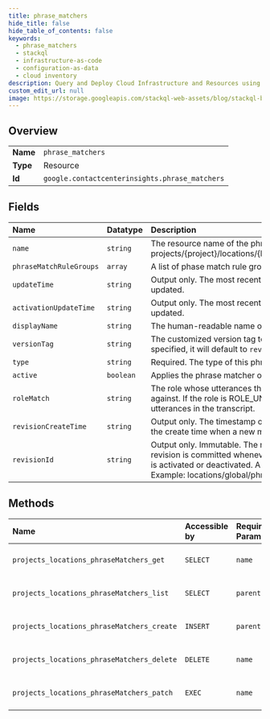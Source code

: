 ```yaml
---
title: phrase_matchers
hide_title: false
hide_table_of_contents: false
keywords:
  - phrase_matchers
  - stackql
  - infrastructure-as-code
  - configuration-as-data
  - cloud inventory
description: Query and Deploy Cloud Infrastructure and Resources using SQL
custom_edit_url: null
image: https://storage.googleapis.com/stackql-web-assets/blog/stackql-blog-post-featured-image.png
---
```

  
    

## Overview
<table><tbody>
<tr><td><b>Name</b></td><td><code>phrase_matchers</code></td></tr>
<tr><td><b>Type</b></td><td>Resource</td></tr>
<tr><td><b>Id</b></td><td><code>google.contactcenterinsights.phrase_matchers</code></td></tr>
</tbody></table>

## Fields
| Name | Datatype | Description |
|:-----|:---------|:------------|
| `name` | `string` | The resource name of the phrase matcher. Format: projects/{project}/locations/{location}/phraseMatchers/{phrase_matcher} |
| `phraseMatchRuleGroups` | `array` | A list of phase match rule groups that are included in this matcher. |
| `updateTime` | `string` | Output only. The most recent time at which the phrase matcher was updated. |
| `activationUpdateTime` | `string` | Output only. The most recent time at which the activation status was updated. |
| `displayName` | `string` | The human-readable name of the phrase matcher. |
| `versionTag` | `string` | The customized version tag to use for the phrase matcher. If not specified, it will default to `revision_id`. |
| `type` | `string` | Required. The type of this phrase matcher. |
| `active` | `boolean` | Applies the phrase matcher only when it is active. |
| `roleMatch` | `string` | The role whose utterances the phrase matcher should be matched against. If the role is ROLE_UNSPECIFIED it will be matched against any utterances in the transcript. |
| `revisionCreateTime` | `string` | Output only. The timestamp of when the revision was created. It is also the create time when a new matcher is added. |
| `revisionId` | `string` | Output only. Immutable. The revision ID of the phrase matcher. A new revision is committed whenever the matcher is changed, except when it is activated or deactivated. A server generated random ID will be used. Example: locations/global/phraseMatchers/my-first-matcher@1234567 |
## Methods
| Name | Accessible by | Required Params | Description |
|:-----|:--------------|:----------------|:------------|
| `projects_locations_phraseMatchers_get` | `SELECT` | `name` | Gets a phrase matcher. |
| `projects_locations_phraseMatchers_list` | `SELECT` | `parent` | Lists phrase matchers. |
| `projects_locations_phraseMatchers_create` | `INSERT` | `parent` | Creates a phrase matcher. |
| `projects_locations_phraseMatchers_delete` | `DELETE` | `name` | Deletes a phrase matcher. |
| `projects_locations_phraseMatchers_patch` | `EXEC` | `name` | Updates a phrase matcher. |
